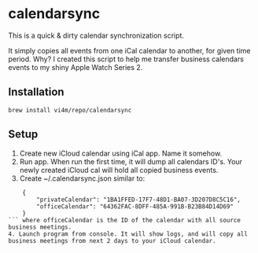 # calendarsync

This is a quick & dirty calendar synchronization script. 

It simply copies all events from one iCal calendar to another, for given time period. 
Why? 
I created this script to help me transfer business calendars events to my shiny Apple Watch Series 2. 

## Installation

	brew install vi4m/repo/calendarsync
	
## Setup 


1. Create new iCloud calendar using iCal app. Name it somehow. 
2. Run app. When run the first time, it will dump all calendars ID's. Your newly created iCloud cal will hold all copied business events. 
3. Create ~/.calendarsync.json similar to: 

```
	{
		"privateCalendar": "1BA1FFED-17F7-48D1-BA07-3D207D8C5C16",
		"officeCalendar": "64362FAC-8DFF-485A-991B-B23B84D14D69"
	}
``` where officeCalendar is the ID of the calendar with all source business meetings. 
4. Launch program from console. It will show logs, and will copy all business meetings from next 2 days to your iCloud calendar.

